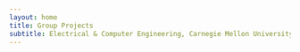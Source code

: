 ```yaml
---
layout: home
title: Group Projects
subtitle: Electrical & Computer Engineering, Carnegie Mellon University, Spring 2023
---
```


